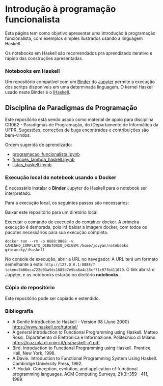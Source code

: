 # Introdução à programação funcionalista

Esta página tem como objetivo apresentar uma introdução à programação funcionalista, com exemplos simples ilustrados usando a linguagem Haskell. 

Os notebooks em Haskell são recomendados pra aprendizado iterativo e rápido das construções apresentadas.

### Notebooks em Haskell

Um repositório compatível com um [Binder](https://mybinder.org/) do [Jupyter](https://jupyter.org/) permite a execução dos scritps disponíveis em uma determinada linguagem. O kernel Haskell usado neste Binder é o [IHaskell](https://github.com/gibiansky/IHaskell). 

## Disciplina de Paradigmas de Programação

Este repositório está sendo usado como material de apoio para disciplina CI1062 - Paradigmas de Programação, do tDepartamento de Informática da UFPR. Sugestões, correções de bugs encontrados e contribuições são bem-vindos.

Ordem sugerida de aprendizado:

- [programacao_funcionalista.ipynb](https://github.com/Marcosddf/haskellfuncionalista/blob/master/programacao_funcionalista.ipynb)
- [funcoes_lambda_haskell.ipynb](https://github.com/Marcosddf/haskellfuncionalista/blob/master/funcoes_lambda_haskell.ipynb)
- [listas_haskell.ipynb](https://github.com/Marcosddf/haskellfuncionalista/blob/master/listas_haskell.ipynb)

### Execução local do notebook usando o Docker

É necessário instalar o __Binder__ Jupyter do Haskell para o notebook ser interpretado.

Para a execução local, os seguintes passos são necessários:

Baixar este repositório para um diretório local.

Executar o comando de execução do container docker. A primeira execução é demorada, pois irá baixar a imagem docker, com todos os pacotes necessários para sua execução completa.

```
docker run --rm -p 8888:8888 -v CAMINHO_COMPLETO_DIRETORIO_ORIGEM:/home/jovyan/notebooks gibiansky/ihaskell
```

No console de execução, abrir a URL no navegador. A URL terá um formato semelhante a este: `http://127.0.0.1:8888/?token=5b06eca722e03a9dc1685b7e9ba6a4c38cf71c97fb411079`. O link abrirá o Jupyter, e os notebooks estarão no diretório **notebooks**.

### Cópia do repositório

Este repositório pode ser copiado e estendido.

### Bibliografia

- A Gentle Introduction to Haskell - Version 98 (June 2000) https://www.haskell.org/tutorial/
- A general introduction to Functional Programming using Haskell. Matteo Rossi. Dipartimento di Elettronica e Informazione. Politecnico di Milano. https://cazzola.di.unimi.it/ps/haskell-p1.pdf
- Bird. Introduction to Functional Programming using Haskell. Prentice Hall, New York, 1998.
- A.Davie. Introduction to Functional Programming System Using Haskell. Cambridge University Press, 1992.
- P. Hudak. Conception, evolution, and application of functional programming languages. ACM Computing Surveys, 21(3):359--411, 1989.
